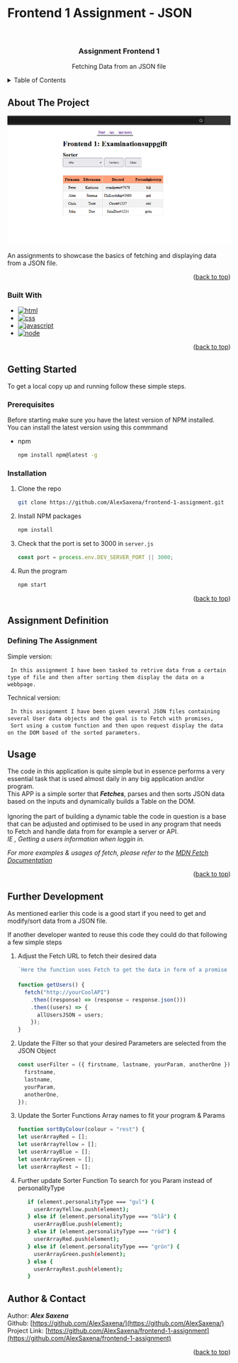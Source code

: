 <a id="readme-top"></a>

# Frontend 1 Assignment - JSON

<!-- PROJECT START -->
<br />
<div align="center">

<h3 align="center">Assignment Frontend 1</h3>

  <p align="center">
   Fetching Data from an JSON file
  </p>
</div>

<!-- TABLE OF CONTENTS -->
<details>
  <summary>Table of Contents</summary>
  <ol>
    <li>
      <a href="#about-the-project">About The Project</a>
      <ul>
        <li><a href="#built-with">Built With</a></li>
      </ul>
    </li>
    <li>
      <a href="#getting-started">Getting Started</a>
      <ul>
        <li><a href="#prerequisites">Prerequisites</a></li>
        <li><a href="#installation">Installation</a></li>
      </ul>
    </li>
    <li><a href="#assignment-definition">Assignment & Definition</li>
      <ul>
        <li><a href="#defining-the-assignment">Defining The Assignment</a></li>
      </ul>
    <li><a href="#usage">Usage</a></li>
    <li><a href="#further-development">Further Development</a></li>
    <li><a href="#author-&-contact">Author & Contact</a></li>
  </ol>
</details>

<!-- ABOUT THE PROJECT -->

## About The Project

[![Product Name Screen Shot][product-screenshot]](https://example.com)
<br>

<p> An assignments to showcase the basics of fetching and displaying data from a JSON file. </p>

<p align="right">(<a href="#readme-top">back to top</a>)</p>

### Built With

- [![html]][html-url]
- [![css]][css-url]
- [![javascript]][javascript-url]
- [![node]][node-url]

<p align="right">(<a href="#readme-top">back to top</a>)</p>

<!-- GETTING STARTED -->

## Getting Started

To get a local copy up and running follow these simple steps.
<br>

### Prerequisites

Before starting make sure you have the latest version of NPM installed.
<br>
You can install the latest version using this commmand

- npm
  ```sh
  npm install npm@latest -g
  ```

### Installation

1. Clone the repo
   ```sh
   git clone https://github.com/AlexSaxena/frontend-1-assignment.git
   ```
2. Install NPM packages
   ```sh
   npm install
   ```
3. Check that the port is set to 3000 in `server.js`
   ```js
   const port = process.env.DEV_SERVER_PORT || 3000;
   ```
4. Run the program
   ```sh
   npm start
   ```

<p align="right">(<a href="#readme-top">back to top</a>)</p>

<!-- Assignment Definition -->

## Assignment Definition

### Defining The Assignment

<p>Simple version: </p>

```
 In this assignment I have been tasked to retrive data from a certain type of file and then after sorting them display the data on a webbpage.
```

<p>Technical version:</p>

```
 In this assignment I have been given several JSON files containing several User data objects and the goal is to Fetch with promises,
 Sort using a custom function and then upon request display the data on the DOM based of the sorted parameters.
```

<!-- USAGE EXAMPLES -->

## Usage

The code in this application is quite simple but in essence performs a very essential task that is used almost daily in any big application and/or program.
<br>
This APP is a simple sorter that **_Fetches_**, parses and then sorts JSON data based on the inputs and dynamically builds a Table on the DOM.
<br> <br>
Ignoring the part of building a dynamic table the code in question is a base that can be adjusted and optimised to be used in any program that needs <br>
to Fetch and handle data from for example a server or API.
<br>
_IE , Getting a users information when loggin in._

_For more examples & usages of fetch, please refer to the [MDN Fetch Documentation](https://developer.mozilla.org/en-US/docs/Web/API/Fetch_API)_

<p align="right">(<a href="#readme-top">back to top</a>)</p>

## Further Development

<p>As mentioned earlier this code is a good start if you need to get and modify/sort data from a JSON file.</p>
<p>If another developer wanted to reuse this code they could do that following a few simple steps </p>

1. Adjust the Fetch URL to fetch their desired data

   ```js
   `Here the function uses Fetch to get the data in form of a promise and then parses the data for further usage.`;

   function getUsers() {
     fetch("http://yourCoolAPI")
       .then((response) => (response = response.json()))
       .then((users) => {
         allUsersJSON = users;
       });
   }
   ```

2. Update the Filter so that your desired Parameters are selected from the JSON Object
   ```js
   const userFilter = ({ firstname, lastname, yourParam, anotherOne }) => ({
     firstname,
     lastname,
     yourParam,
     anotherOne,
   });
   ```
3. Update the Sorter Functions Array names to fit your program & Params
   ```js
   function sortByColour(colour = "rest") {
   let userArrayRed = [];
   let userArrayYellow = [];
   let userArrayBlue = [];
   let userArrayGreen = [];
   let userArrayRest = [];
   ```
4. Further update Sorter Function To search for you Param instead of personalityType
   ```sh
      if (element.personalityType === "gul") {
        userArrayYellow.push(element);
      } else if (element.personalityType === "blå") {
        userArrayBlue.push(element);
      } else if (element.personalityType === "röd") {
        userArrayRed.push(element);
      } else if (element.personalityType === "grön") {
        userArrayGreen.push(element);
      } else {
        userArrayRest.push(element);
      }
   ```

<!-- Author & CONTACT -->

## Author & Contact

Author: **_Alex Saxena_**
<br>
Github: [https://github.com/AlexSaxena/](https://github.com/AlexSaxena/)
<br>
Project Link: [https://github.com/AlexSaxena/frontend-1-assignment](https://github.com/AlexSaxena/frontend-1-assignment)

<p align="right">(<a href="#readme-top">back to top</a>)</p>

<!-- MARKDOWN LINKS & IMAGES -->

[product-screenshot]: images/screenshot.png
[html]: https://img.shields.io/badge/HTML5-E34F26?style=for-the-badge&logo=html5&logoColor=white
[html-url]: https://www.w3schools.com/html/
[css]: https://img.shields.io/badge/CSS-239120?&style=for-the-badge&logo=css3&logoColor=white
[css-url]: https://developer.mozilla.org/en-US/docs/Web/CSS
[javascript]: https://img.shields.io/badge/JavaScript-323330?style=for-the-badge&logo=javascript&logoColor=F7DF1E
[javascript-url]: https://www.javascript.com/
[node]: https://img.shields.io/badge/Node.js-43853D?style=for-the-badge&logo=node.js&logoColor=white
[node-url]: https://nodejs.org/en/
